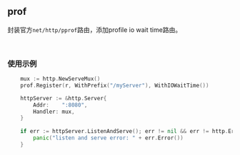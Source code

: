 ## prof

封装官方`net/http/pprof`路由，添加profile io wait time路由。

<br>

### 使用示例

```go
	mux := http.NewServeMux()
    prof.Register(r, WithPrefix("/myServer"), WithIOWaitTime())

	httpServer := &http.Server{
		Addr:    ":8080",
		Handler: mux,
	}
	
    if err := httpServer.ListenAndServe(); err != nil && err != http.ErrServerClosed {
        panic("listen and serve error: " + err.Error())
    }
```
